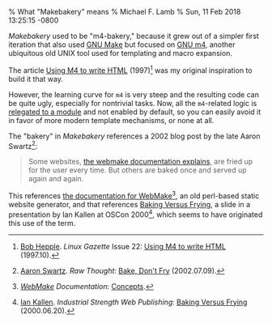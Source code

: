 % What "Makebakery" means
% Michael F. Lamb
% Sun, 11 Feb 2018 13:25:15 -0800

_Makebakery_ used to be "m4-bakery," because it grew out of a simpler first iteration that also used [GNU Make][] but focused on [GNU m4][], another ubiquitous old UNIX tool used for templating and macro expansion. 

The article [Using M4 to write HTML][] (1997)[^4] was my original inspiration to build it that way.

However, the learning curve for `m4` is very steep and the resulting code can be quite ugly, especially for nontrivial tasks.
Now, all the `m4`-related logic is [relegated to a module][m4-module] and not enabled by default, so you can easily avoid it in favor of more modern template mechanisms, or none at all.

The "bakery" in _Makebakery_ references a 2002 blog post by the late Aaron Swartz[^1]:

> Some websites, [the webmake documentation explains][concepts], are fried up for the user every time. But others are baked once and served up again and again.

This references [the documentation for WebMake][concepts][^2], an old perl-based static website generator, and that references [Baking Versus Frying][], a slide in a presentation by Ian Kallen at OSCon 2000[^3], which seems to have originated this use of the term.

[^1]: [Aaron Swartz][]. _Raw Thought_: [Bake, Don't Fry][] (2002.07.09).
[^2]: _[WebMake][] Documentation_: [Concepts][concepts].
[^3]: [Ian Kallen][]. _Industrial Strength Web Publishing_: [Baking Versus Frying] (2000.06.20).
[^4]: [Bob Hepple][]. _Linux Gazette_ Issue 22: [Using M4 to write HTML][] (1997.10).

[Bake, Don't Fry]: http://www.aaronsw.com/weblog/000404
[concepts]: http://webmake.taint.org/dist/doc/concepts.html
[Baking Versus Frying]: http://www.arachna.com/edu/talks/iswp/slides/baking_versus_frying.html
[GNU Make]: http://www.gnu.org/software/make/
[GNU m4]: http://www.gnu.org/software/m4/
[Using M4 to write HTML]: http://web.archive.org/web/19980529230944/http://www.linuxgazette.com/issue22/using_m4.html
[Bob Hepple]: http://bhepple.freeshell.org/
[m4-module]: https://github.com/datagrok/makebakery/tree/master/modules/_m4
[Aaron Swartz]: https://en.wikipedia.org/wiki/Aaron_Swartz
[Ian Kallen]: https://twitter.com/spidaman
[webmake]: http://webmake.taint.org/
